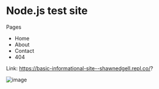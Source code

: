 # Node.js test site

Pages
- Home
- About
- Contact
- 404

Link: https://basic-informational-site--shawnedgell.repl.co/?

![image](https://github.com/ShawnEdgell/Basic-Informational-Site/assets/145321915/f845b0e9-53fc-47f8-a80f-0e8951dfd87b)
